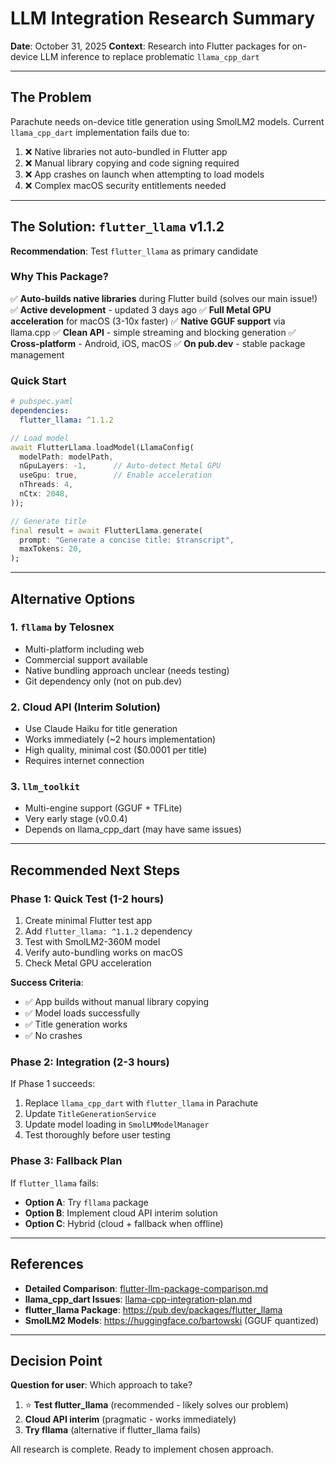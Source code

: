 # LLM Integration Research Summary

**Date**: October 31, 2025
**Context**: Research into Flutter packages for on-device LLM inference to replace problematic `llama_cpp_dart`

---

## The Problem

Parachute needs on-device title generation using SmolLM2 models. Current `llama_cpp_dart` implementation fails due to:

1. ❌ Native libraries not auto-bundled in Flutter app
2. ❌ Manual library copying and code signing required
3. ❌ App crashes on launch when attempting to load models
4. ❌ Complex macOS security entitlements needed

---

## The Solution: `flutter_llama` v1.1.2

**Recommendation**: Test `flutter_llama` as primary candidate

### Why This Package?

✅ **Auto-builds native libraries** during Flutter build (solves our main issue!)
✅ **Active development** - updated 3 days ago
✅ **Full Metal GPU acceleration** for macOS (3-10x faster)
✅ **Native GGUF support** via llama.cpp
✅ **Clean API** - simple streaming and blocking generation
✅ **Cross-platform** - Android, iOS, macOS
✅ **On pub.dev** - stable package management

### Quick Start

```yaml
# pubspec.yaml
dependencies:
  flutter_llama: ^1.1.2
```

```dart
// Load model
await FlutterLlama.loadModel(LlamaConfig(
  modelPath: modelPath,
  nGpuLayers: -1,      // Auto-detect Metal GPU
  useGpu: true,        // Enable acceleration
  nThreads: 4,
  nCtx: 2048,
));

// Generate title
final result = await FlutterLlama.generate(
  prompt: "Generate a concise title: $transcript",
  maxTokens: 20,
);
```

---

## Alternative Options

### 1. `fllama` by Telosnex
- Multi-platform including web
- Commercial support available
- Native bundling approach unclear (needs testing)
- Git dependency only (not on pub.dev)

### 2. Cloud API (Interim Solution)
- Use Claude Haiku for title generation
- Works immediately (~2 hours implementation)
- High quality, minimal cost ($0.0001 per title)
- Requires internet connection

### 3. `llm_toolkit`
- Multi-engine support (GGUF + TFLite)
- Very early stage (v0.0.4)
- Depends on llama_cpp_dart (may have same issues)

---

## Recommended Next Steps

### Phase 1: Quick Test (1-2 hours)

1. Create minimal Flutter test app
2. Add `flutter_llama: ^1.1.2` dependency
3. Test with SmolLM2-360M model
4. Verify auto-bundling works on macOS
5. Check Metal GPU acceleration

**Success Criteria**:
- ✅ App builds without manual library copying
- ✅ Model loads successfully
- ✅ Title generation works
- ✅ No crashes

### Phase 2: Integration (2-3 hours)

If Phase 1 succeeds:
1. Replace `llama_cpp_dart` with `flutter_llama` in Parachute
2. Update `TitleGenerationService`
3. Update model loading in `SmolLMModelManager`
4. Test thoroughly before user testing

### Phase 3: Fallback Plan

If `flutter_llama` fails:
- **Option A**: Try `fllama` package
- **Option B**: Implement cloud API interim solution
- **Option C**: Hybrid (cloud + fallback when offline)

---

## References

- **Detailed Comparison**: [flutter-llm-package-comparison.md](./flutter-llm-package-comparison.md)
- **llama_cpp_dart Issues**: [llama-cpp-integration-plan.md](./llama-cpp-integration-plan.md)
- **flutter_llama Package**: https://pub.dev/packages/flutter_llama
- **SmolLM2 Models**: https://huggingface.co/bartowski (GGUF quantized)

---

## Decision Point

**Question for user**: Which approach to take?

1. ⭐ **Test flutter_llama** (recommended - likely solves our problem)
2. **Cloud API interim** (pragmatic - works immediately)
3. **Try fllama** (alternative if flutter_llama fails)

All research is complete. Ready to implement chosen approach.
